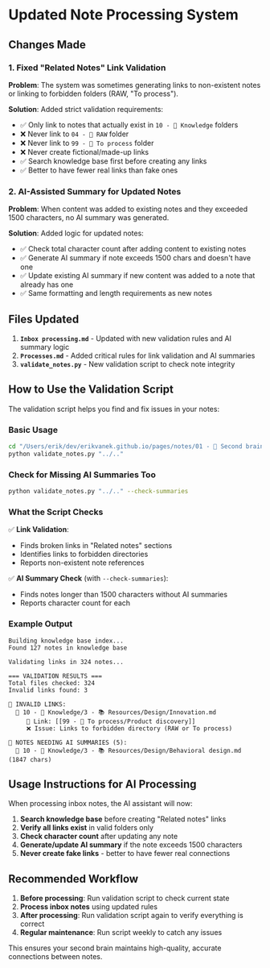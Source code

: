 # Updated Note Processing System

## Changes Made

### 1. Fixed "Related Notes" Link Validation
**Problem**: The system was sometimes generating links to non-existent notes or linking to forbidden folders (RAW, "To process").

**Solution**: Added strict validation requirements:
- ✅ Only link to notes that actually exist in `10 - 🧠 Knowledge` folders
- ❌ Never link to `04 - 💽 RAW` folder 
- ❌ Never link to `99 - 📄 To process` folder
- ❌ Never create fictional/made-up links
- ✅ Search knowledge base first before creating any links
- ✅ Better to have fewer real links than fake ones

### 2. AI-Assisted Summary for Updated Notes
**Problem**: When content was added to existing notes and they exceeded 1500 characters, no AI summary was generated.

**Solution**: Added logic for updated notes:
- ✅ Check total character count after adding content to existing notes
- ✅ Generate AI summary if note exceeds 1500 chars and doesn't have one
- ✅ Update existing AI summary if new content was added to a note that already has one
- ✅ Same formatting and length requirements as new notes

## Files Updated

1. **`Inbox processing.md`** - Updated with new validation rules and AI summary logic
2. **`Processes.md`** - Added critical rules for link validation and AI summaries
3. **`validate_notes.py`** - New validation script to check note integrity

## How to Use the Validation Script

The validation script helps you find and fix issues in your notes:

### Basic Usage
```bash
cd "/Users/erik/dev/erikvanek.github.io/pages/notes/01 - 🤖 Second brain"
python validate_notes.py "../.."
```

### Check for Missing AI Summaries Too
```bash
python validate_notes.py "../.." --check-summaries
```

### What the Script Checks

✅ **Link Validation**:
- Finds broken links in "Related notes" sections
- Identifies links to forbidden directories
- Reports non-existent note references

✅ **AI Summary Check** (with `--check-summaries`):
- Finds notes longer than 1500 characters without AI summaries
- Reports character count for each

### Example Output
```
Building knowledge base index...
Found 127 notes in knowledge base

Validating links in 324 notes...

=== VALIDATION RESULTS ===
Total files checked: 324
Invalid links found: 3

🚨 INVALID LINKS:
  📄 10 - 🧠 Knowledge/3 - 📚 Resources/Design/Innovation.md
     🔗 Link: [[99 - 📄 To process/Product discovery]]
     ❌ Issue: Links to forbidden directory (RAW or To process)

📝 NOTES NEEDING AI SUMMARIES (5):
  📄 10 - 🧠 Knowledge/3 - 📚 Resources/Design/Behavioral design.md (1847 chars)
```

## Usage Instructions for AI Processing

When processing inbox notes, the AI assistant will now:

1. **Search knowledge base** before creating "Related notes" links
2. **Verify all links exist** in valid folders only
3. **Check character count** after updating any note
4. **Generate/update AI summary** if the note exceeds 1500 characters
5. **Never create fake links** - better to have fewer real connections

## Recommended Workflow

1. **Before processing**: Run validation script to check current state
2. **Process inbox notes** using updated rules
3. **After processing**: Run validation script again to verify everything is correct
4. **Regular maintenance**: Run script weekly to catch any issues

This ensures your second brain maintains high-quality, accurate connections between notes.
